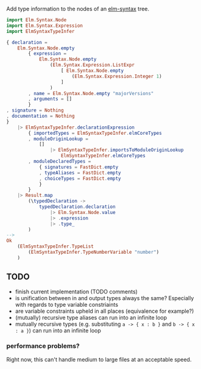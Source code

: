 Add type information to the nodes
of an [elm-syntax](https://dark.elm.dmy.fr/packages/stil4m/elm-syntax/latest/) tree.

```elm
import Elm.Syntax.Node
import Elm.Syntax.Expression
import ElmSyntaxTypeInfer

{ declaration =
    Elm.Syntax.Node.empty
        { expression =
            Elm.Syntax.Node.empty
                (Elm.Syntax.Expression.ListExpr
                    [ Elm.Syntax.Node.empty
                        (Elm.Syntax.Expression.Integer 1)
                    ]
                )
        , name = Elm.Syntax.Node.empty "majorVersions"
        , arguments = []
        }
, signature = Nothing
, documentation = Nothing
}
    |> ElmSyntaxTypeInfer.declarationExpression
        { importedTypes = ElmSyntaxTypeInfer.elmCoreTypes
        , moduleOriginLookup =
            []
                |> ElmSyntaxTypeInfer.importsToModuleOriginLookup
                    ElmSyntaxTypeInfer.elmCoreTypes
        , moduleDeclaredTypes =
            { signatures = FastDict.empty
            , typeAliases = FastDict.empty
            , choiceTypes = FastDict.empty
            }
        }
    |> Result.map
        (\typedDeclaration ->
            typedDeclaration.declaration
                |> Elm.Syntax.Node.value
                |> .expression
                |> .type_
        )
-->
Ok
    (ElmSyntaxTypeInfer.TypeList
        (ElmSyntaxTypeInfer.TypeNumberVariable "number")
    )
```

## TODO

-   finish current implementation (TODO comments)
-   is unification between in and output types always the same? Especially with regards to type variable constriaints
-   are variable constraints upheld in all places (equivalence for example?)
-   (mutually) recursive type aliases can run into an infinite loop
-   mutually recursive types (e.g. substituting `a -> { x : b }` and `b -> { x : a }`) can run into an infinite loop

### performance problems?

Right now, this can't handle medium to large files at an acceptable speed.
